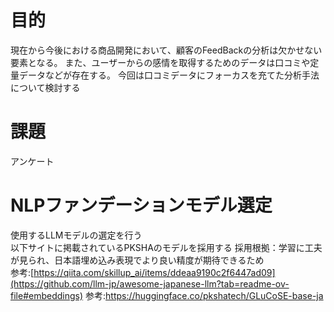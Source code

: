 # 目的
現在から今後における商品開発において、顧客のFeedBackの分析は欠かせない要素となる。
また、ユーザーからの感情を取得するためのデータは口コミや定量データなどが存在する。
今回は口コミデータにフォーカスを充てた分析手法について検討する

# 課題
アンケート


# NLPファンデーションモデル選定
使用するLLMモデルの選定を行う<br>
以下サイトに掲載されているPKSHAのモデルを採用する
採用根拠：学習に工夫が見られ、日本語埋め込み表現でより良い精度が期待できるため<br>
参考:[https://qiita.com/skillup_ai/items/ddeaa9190c2f6447ad09](https://github.com/llm-jp/awesome-japanese-llm?tab=readme-ov-file#embeddings)
参考:https://huggingface.co/pkshatech/GLuCoSE-base-ja
